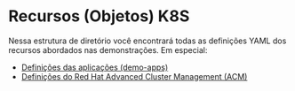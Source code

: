 # Recursos (Objetos) K8S

Nessa estrutura de diretório você encontrará todas as definições YAML dos recursos abordados nas demonstrações. Em especial:

- [Definições das aplicações (demo-apps)](application/README.md)
- [Definições do Red Hat Advanced Cluster Management (ACM)](multicluster/README.md)